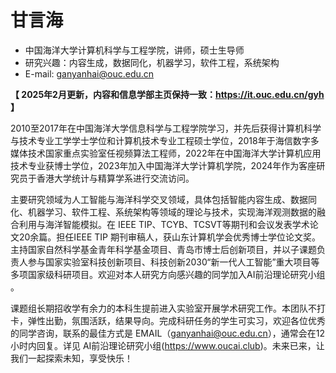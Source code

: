 # 甘言海

- 中国海洋大学计算机科学与工程学院，讲师，硕士生导师
- 研究兴趣：内容生成，数据同化，机器学习，软件工程，系统架构
- E-mail: ganyanhai@ouc.edu.cn

**【 2025年2月更新，内容和信息学部主页保持一致：https://it.ouc.edu.cn/gyh 】**

2010至2017年在中国海洋大学信息科学与工程学院学习，并先后获得计算机科学与技术专业工学学士学位和计算机技术专业工程硕士学位，2018年于海信数字多媒体技术国家重点实验室任视频算法工程师，2022年在中国海洋大学计算机应用技术专业获博士学位，2023年加入中国海洋大学计算机学院，2024年作为客座研究员于香港大学统计与精算学系进行交流访问。

主要研究领域为人工智能与海洋科学交叉领域，具体包括智能内容生成、数据同化、机器学习、软件工程、系统架构等领域的理论与技术，实现海洋观测数据的融合利用与海洋智能模拟。在 IEEE TIP、TCYB、TCSVT等期刊和会议发表学术论文20余篇。担任IEEE TIP 期刊审稿人，获山东计算机学会优秀博士学位论文奖。主持国家自然科学基金青年科学基金项目、青岛市博士后创新项目，并以子课题负责人参与国家实验室科技创新项目、科技创新2030“新一代人工智能”重大项目等多项国家级科研项目。欢迎对本人研究方向感兴趣的同学加入AI前沿理论研究小组 。

课题组长期招收学有余力的本科生提前进入实验室开展学术研究工作。本团队不打卡，弹性出勤，氛围活跃，结果导向。完成科研任务的学生可实习，欢迎各位优秀的同学咨询，联系的最佳方式是 EMAIL（ganyanhai@ouc.edu.cn），通常会在12小时内回复。详见 AI前沿理论研究小组(https://www.oucai.club)。未来已来，让我们一起探索未知，享受快乐！
